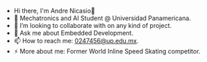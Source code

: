 - Hi there, I'm Andre Nicasio👋
- 🌱 Mechatronics and AI Student @ Universidad Panamericana.
- 👯 I’m looking to collaborate with on any kind of project.
- 💬 Ask me about Embedded Development.
- 📫 How to reach me: 0247456@up.edu.mx.
- ⚡ More about me: Former World Inline Speed Skating competitor.

